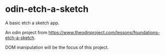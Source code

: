 # odin-etch-a-sketch
A basic etch a sketch app.

An odin project from https://www.theodinproject.com/lessons/foundations-etch-a-sketch.

DOM manipulation will be the focus of this project.